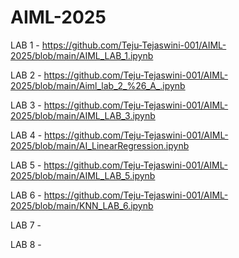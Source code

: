 # AIML-2025
LAB 1 - https://github.com/Teju-Tejaswini-001/AIML-2025/blob/main/AIML_LAB_1.ipynb


LAB 2 - https://github.com/Teju-Tejaswini-001/AIML-2025/blob/main/Aiml_lab_2_%26_A_.ipynb


LAB 3 - https://github.com/Teju-Tejaswini-001/AIML-2025/blob/main/AIML_LAB_3.ipynb

LAB 4 - https://github.com/Teju-Tejaswini-001/AIML-2025/blob/main/AI_LinearRegression.ipynb

LAB 5 - https://github.com/Teju-Tejaswini-001/AIML-2025/blob/main/AIML_LAB_5.ipynb

LAB 6 - https://github.com/Teju-Tejaswini-001/AIML-2025/blob/main/KNN_LAB_6.ipynb

LAB 7 - 

LAB 8 - 
